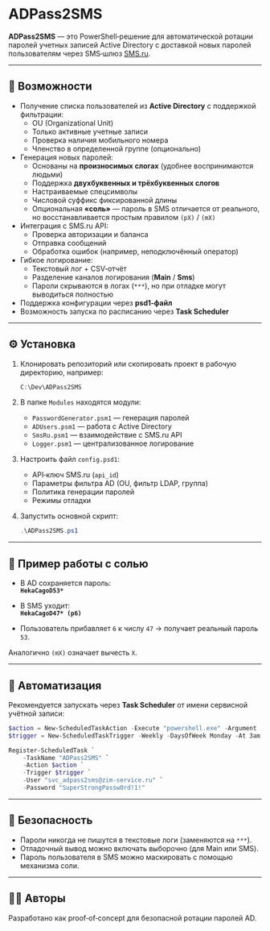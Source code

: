 ﻿# ADPass2SMS

**ADPass2SMS** — это PowerShell‑решение для автоматической ротации паролей учетных записей Active Directory с доставкой новых паролей пользователям через SMS‑шлюз [SMS.ru](https://sms.ru).

---

## 🚀 Возможности

- Получение списка пользователей из **Active Directory** с поддержкой фильтрации:
  - OU (Organizational Unit)
  - Только активные учетные записи
  - Проверка наличия мобильного номера
  - Членство в определенной группе (опционально)
- Генерация новых паролей:
  - Основаны на **произносимых слогах** (удобнее воспринимаются людьми)
  - Поддержка **двухбуквенных и трёхбуквенных слогов**
  - Настраиваемые спецсимволы
  - Числовой суффикс фиксированной длины
  - Опциональная **«соль»** — пароль в SMS отличается от реального, но восстанавливается простым правилом `(pX)` / `(mX)`
- Интеграция с SMS.ru API:
  - Проверка авторизации и баланса
  - Отправка сообщений
  - Обработка ошибок (например, неподключённый оператор)
- Гибкое логирование:
  - Текстовый лог + CSV‑отчёт
  - Разделение каналов логирования (**Main** / **Sms**)
  - Пароли скрываются в логах (`***`), но при отладке могут выводиться полностью
- Поддержка конфигурации через **psd1‑файл**
- Возможность запуска по расписанию через **Task Scheduler**

---

## ⚙️ Установка

1. Клонировать репозиторий или скопировать проект в рабочую директорию, например:

   ```powershell
   C:\Dev\ADPass2SMS
   ```

2. В папке `Modules` находятся модули:
   - `PasswordGenerator.psm1` — генерация паролей
   - `ADUsers.psm1` — работа с Active Directory
   - `SmsRu.psm1` — взаимодействие с SMS.ru API
   - `Logger.psm1` — централизованное логирование

3. Настроить файл `config.psd1`:
   - API‑ключ SMS.ru (`api_id`)
   - Параметры фильтра AD (OU, фильтр LDAP, группа)
   - Политика генерации паролей
   - Режимы отладки

4. Запустить основной скрипт:

   ```powershell
   .\ADPass2SMS.ps1
   ```

---

## 📝 Пример работы с солью

- В AD сохраняется пароль:  
  **`HekaCagoD53*`**  

- В SMS уходит:  
  **`HekaCagoD47* (p6)`**  

- Пользователь прибавляет `6` к числу `47` → получает реальный пароль `53`.  

Аналогично `(mX)` означает вычесть `X`.

---

## 📅 Автоматизация

Рекомендуется запускать через **Task Scheduler** от имени сервисной учётной записи:

```powershell
$action = New-ScheduledTaskAction -Execute "powershell.exe" -Argument '-ExecutionPolicy Bypass -File "C:\Dev\ADPass2SMS\ADPass2SMS.ps1"'
$trigger = New-ScheduledTaskTrigger -Weekly -DaysOfWeek Monday -At 3am

Register-ScheduledTask `
    -TaskName "ADPass2SMS" `
    -Action $action `
    -Trigger $trigger `
    -User "svc_adpass2sms@zim-service.ru" `
    -Password "SuperStrongPassw0rd!1!"
```

---

## 🔐 Безопасность

- Пароли никогда не пишутся в текстовые логи (заменяются на `***`).
- Отладочный вывод можно включать выборочно (для Main или SMS).
- Пароль пользователя в SMS можно маскировать с помощью механизма соли.

---

## 👨‍💻 Авторы

Разработано как proof‑of‑concept для безопасной ротации паролей AD.  
